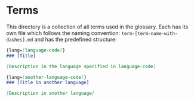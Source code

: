 # Terms

This directory is a collection of all terms used in the glossary.
Each has its own file which follows the naming convention: `term-[term-name-with-dashes].md`
and has the predefined structure:

```markdown
{lang=[language-code]}
### [Title]

[Description in the language specified in language-code]

{lang=[another-language-code]}
### [Title in another language]

[Description in another language]
```

